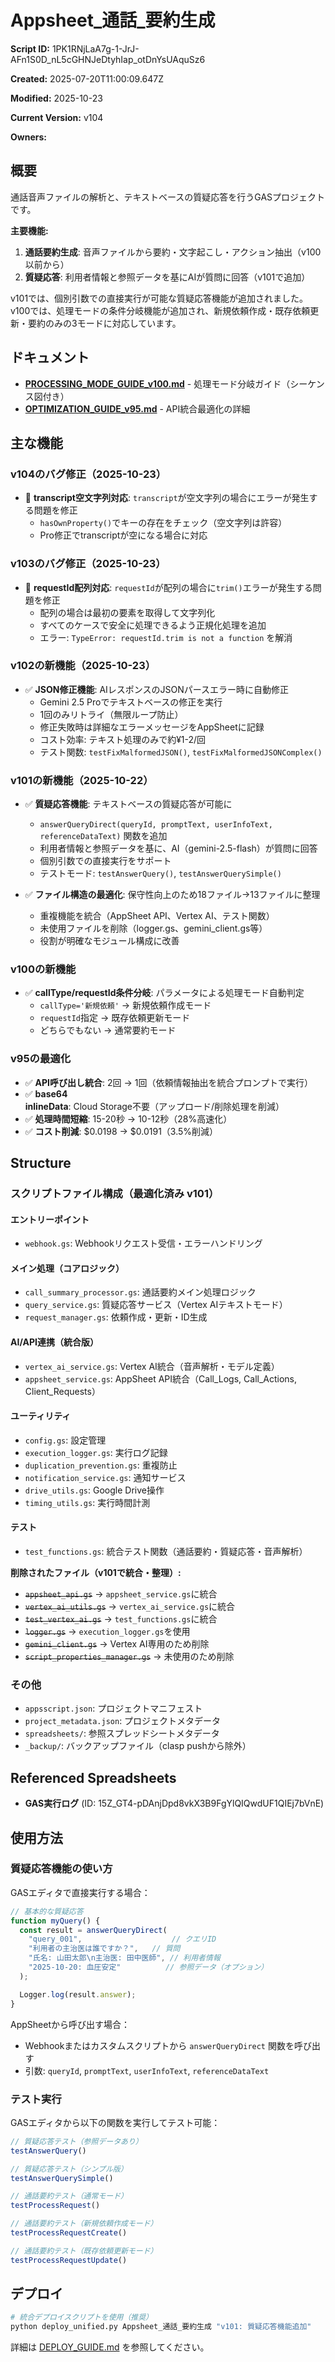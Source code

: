 # Appsheet_通話_要約生成

**Script ID:** 1PK1RNjLaA7g-1-JrJ-AFn1S0D_nL5cGHNJeDtyhIap_otDnYsUAquSz6

**Created:** 2025-07-20T11:00:09.647Z

**Modified:** 2025-10-23

**Current Version:** v104

**Owners:** 

## 概要

通話音声ファイルの解析と、テキストベースの質疑応答を行うGASプロジェクトです。

**主要機能:**
1. **通話要約生成**: 音声ファイルから要約・文字起こし・アクション抽出（v100以前から）
2. **質疑応答**: 利用者情報と参照データを基にAIが質問に回答（v101で追加）

v101では、個別引数での直接実行が可能な質疑応答機能が追加されました。
v100では、処理モードの条件分岐機能が追加され、新規依頼作成・既存依頼更新・要約のみの3モードに対応しています。

## ドキュメント

- **[PROCESSING_MODE_GUIDE_v100.md](./PROCESSING_MODE_GUIDE_v100.md)** - 処理モード分岐ガイド（シーケンス図付き）
- **[OPTIMIZATION_GUIDE_v95.md](./OPTIMIZATION_GUIDE_v95.md)** - API統合最適化の詳細

## 主な機能

### v104のバグ修正（2025-10-23）

- 🐛 **transcript空文字列対応**: `transcript`が空文字列の場合にエラーが発生する問題を修正
  - `hasOwnProperty()`でキーの存在をチェック（空文字列は許容）
  - Pro修正でtranscriptが空になる場合に対応

### v103のバグ修正（2025-10-23）

- 🐛 **requestId配列対応**: `requestId`が配列の場合に`trim()`エラーが発生する問題を修正
  - 配列の場合は最初の要素を取得して文字列化
  - すべてのケースで安全に処理できるよう正規化処理を追加
  - エラー: `TypeError: requestId.trim is not a function` を解消

### v102の新機能（2025-10-23）

- ✅ **JSON修正機能**: AIレスポンスのJSONパースエラー時に自動修正
  - Gemini 2.5 Proでテキストベースの修正を実行
  - 1回のみリトライ（無限ループ防止）
  - 修正失敗時は詳細なエラーメッセージをAppSheetに記録
  - コスト効率: テキスト処理のみで約¥1-2/回
  - テスト関数: `testFixMalformedJSON()`, `testFixMalformedJSONComplex()`

### v101の新機能（2025-10-22）

- ✅ **質疑応答機能**: テキストベースの質疑応答が可能に
  - `answerQueryDirect(queryId, promptText, userInfoText, referenceDataText)` 関数を追加
  - 利用者情報と参照データを基に、AI（gemini-2.5-flash）が質問に回答
  - 個別引数での直接実行をサポート
  - テストモード: `testAnswerQuery()`, `testAnswerQuerySimple()`

- ✅ **ファイル構造の最適化**: 保守性向上のため18ファイル→13ファイルに整理
  - 重複機能を統合（AppSheet API、Vertex AI、テスト関数）
  - 未使用ファイルを削除（logger.gs、gemini_client.gs等）
  - 役割が明確なモジュール構成に改善

### v100の新機能

- ✅ **callType/requestId条件分岐**: パラメータによる処理モード自動判定
  - `callType='新規依頼'` → 新規依頼作成モード
  - `requestId`指定 → 既存依頼更新モード
  - どちらでもない → 通常要約モード

### v95の最適化

- ✅ **API呼び出し統合**: 2回 → 1回（依頼情報抽出を統合プロンプトで実行）
- ✅ **base64 inlineData**: Cloud Storage不要（アップロード/削除処理を削減）
- ✅ **処理時間短縮**: 15-20秒 → 10-12秒（28%高速化）
- ✅ **コスト削減**: $0.0198 → $0.0191（3.5%削減）

## Structure

### スクリプトファイル構成（最適化済み v101）

#### エントリーポイント
- `webhook.gs`: Webhookリクエスト受信・エラーハンドリング

#### メイン処理（コアロジック）
- `call_summary_processor.gs`: 通話要約メイン処理ロジック
- `query_service.gs`: 質疑応答サービス（Vertex AIテキストモード）
- `request_manager.gs`: 依頼作成・更新・ID生成

#### AI/API連携（統合版）
- `vertex_ai_service.gs`: Vertex AI統合（音声解析・モデル定義）
- `appsheet_service.gs`: AppSheet API統合（Call_Logs, Call_Actions, Client_Requests）

#### ユーティリティ
- `config.gs`: 設定管理
- `execution_logger.gs`: 実行ログ記録
- `duplication_prevention.gs`: 重複防止
- `notification_service.gs`: 通知サービス
- `drive_utils.gs`: Google Drive操作
- `timing_utils.gs`: 実行時間計測

#### テスト
- `test_functions.gs`: 統合テスト関数（通話要約・質疑応答・音声解析）

**削除されたファイル（v101で統合・整理）:**
- ~~`appsheet_api.gs`~~ → `appsheet_service.gs`に統合
- ~~`vertex_ai_utils.gs`~~ → `vertex_ai_service.gs`に統合
- ~~`test_vertex_ai.gs`~~ → `test_functions.gs`に統合
- ~~`logger.gs`~~ → `execution_logger.gs`を使用
- ~~`gemini_client.gs`~~ → Vertex AI専用のため削除
- ~~`script_properties_manager.gs`~~ → 未使用のため削除

### その他
- `appsscript.json`: プロジェクトマニフェスト
- `project_metadata.json`: プロジェクトメタデータ
- `spreadsheets/`: 参照スプレッドシートメタデータ
- `_backup/`: バックアップファイル（clasp pushから除外）

## Referenced Spreadsheets

- **GAS実行ログ** (ID: 15Z_GT4-pDAnjDpd8vkX3B9FgYlQIQwdUF1QIEj7bVnE)

## 使用方法

### 質疑応答機能の使い方

GASエディタで直接実行する場合：

```javascript
// 基本的な質疑応答
function myQuery() {
  const result = answerQueryDirect(
    "query_001",                    // クエリID
    "利用者の主治医は誰ですか？",   // 質問
    "氏名: 山田太郎\n主治医: 田中医師", // 利用者情報
    "2025-10-20: 血圧安定"          // 参照データ（オプション）
  );

  Logger.log(result.answer);
}
```

AppSheetから呼び出す場合：
- Webhookまたはカスタムスクリプトから `answerQueryDirect` 関数を呼び出す
- 引数: `queryId`, `promptText`, `userInfoText`, `referenceDataText`

### テスト実行

GASエディタから以下の関数を実行してテスト可能：

```javascript
// 質疑応答テスト（参照データあり）
testAnswerQuery()

// 質疑応答テスト（シンプル版）
testAnswerQuerySimple()

// 通話要約テスト（通常モード）
testProcessRequest()

// 通話要約テスト（新規依頼作成モード）
testProcessRequestCreate()

// 通話要約テスト（既存依頼更新モード）
testProcessRequestUpdate()
```

## デプロイ

```bash
# 統合デプロイスクリプトを使用（推奨）
python deploy_unified.py Appsheet_通話_要約生成 "v101: 質疑応答機能追加"
```

詳細は [DEPLOY_GUIDE.md](../../DEPLOY_GUIDE.md) を参照してください。
